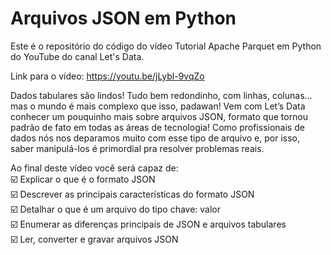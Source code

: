 # Arquivos JSON em Python

Este é o repositório do código do vídeo Tutorial Apache Parquet em Python do YouTube do canal Let's Data.

Link para o vídeo: https://youtu.be/jLybl-9vqZo

Dados tabulares são lindos! Tudo bem redondinho, com linhas, colunas… mas o mundo é mais complexo que isso, padawan! Vem com Let’s Data conhecer um pouquinho mais sobre arquivos JSON, formato que tornou padrão de fato em todas as áreas de tecnologia! Como profissionais de dados nós nos deparamos muito com esse tipo de arquivo e, por isso, saber manipulá-los é primordial pra resolver problemas reais.

Ao final deste vídeo você será capaz de:  
☑️ Explicar o que é o formato JSON  
☑️ Descrever as principais características do formato JSON  
☑️ Detalhar o que é um arquivo do tipo chave: valor  
☑️ Enumerar as diferenças principais de JSON e arquivos tabulares  
☑️ Ler, converter e gravar arquivos JSON  
